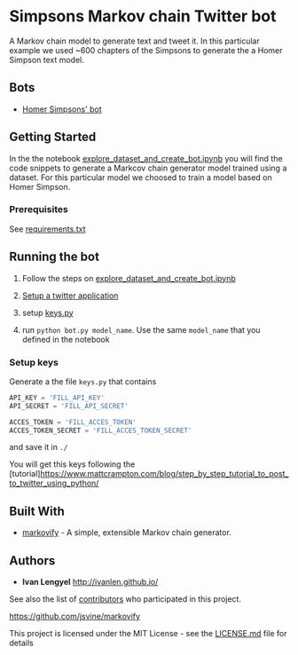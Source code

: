 # Simpsons Markov chain Twitter bot

A Markov chain model to generate text and tweet it.
In this particular example we used ~600 chapters of the Simpsons to generate the a Homer Simpson text model.  


## Bots

* [Homer Simpsons' bot](https://twitter.com/bot_homer)

## Getting Started

In the the notebook [explore_dataset_and_create_bot.ipynb](explore_dataset_and_create_bot.ipynb) 
you will find the code snippets to generate a Markcov chain generator model trained using a dataset.
For this particular model we choosed to train a model based on Homer Simpson.



### Prerequisites

See [requirements.txt](requirements.txt) 


## Running the bot

1. Follow the steps on [explore_dataset_and_create_bot.ipynb](explore_dataset_and_create_bot.ipynb)

2. [Setup a twitter application](https://www.mattcrampton.com/blog/step_by_step_tutorial_to_post_to_twitter_using_python/)

3. setup [keys.py](#setup-keys)

4. run `python bot.py model_name`. Use the same `model_name` that you defined in the notebook 


### Setup keys

Generate a the file `keys.py` that contains

```python
API_KEY = 'FILL_API_KEY'
API_SECRET = 'FILL_API_SECRET'

ACCES_TOKEN = 'FILL_ACCES_TOKEN'
ACCES_TOKEN_SECRET = 'FILL_ACCES_TOKEN_SECRET'
``` 

and save it in `./`

You will get this keys following the [tutorial]https://www.mattcrampton.com/blog/step_by_step_tutorial_to_post_to_twitter_using_python/
 
## Built With

* [markovify](https://github.com/jsvine/markovify) - A simple, extensible Markov chain generator. 
 
 
## Authors

* **Ivan Lengyel** http://ivanlen.github.io/

See also the list of [contributors](https://github.com/your/project/contributors) who participated in this project.

https://github.com/jsvine/markovify

This project is licensed under the MIT License - see the [LICENSE.md](LICENSE.md) file for details